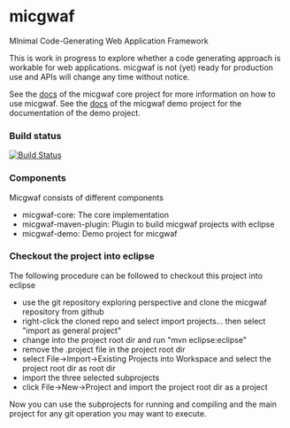micgwaf
=======

MInimal Code-Generating Web Application Framework

This is work in progress to explore whether a code generating approach is workable for web applications.
micgwaf is not (yet) ready for production use and APIs will change any time without notice.

See the [docs](micgwaf-core/src/docs/index.md) of the micgwaf core project for more information
on how to use micgwaf.
See the [docs](micgwaf-demo/src/docs/index.md) of the micgwaf demo project for the documentation of the
demo project.

### Build status

[![Build Status](https://buildhive.cloudbees.com/job/seerhein-lab/job/micgwaf/badge/icon)](https://buildhive.cloudbees.com/job/seerhein-lab/job/micgwaf/)

### Components

Micgwaf consists of different components

- micgwaf-core: The core implementation
- micgwaf-maven-plugin: Plugin to build micgwaf projects with eclipse
- micgwaf-demo: Demo project for micgwaf

### Checkout the project into eclipse

The following procedure can be followed to checkout this project into eclipse

- use the git repository exploring perspective and clone the micgwaf repository from github
- right-click the cloned repo and select import projects... then select "import as general project"
- change into the project root dir and run "mvn eclipse:eclipse"
- remove the .project file in the project root dir
- select File->Import->Existing Projects into Workspace and select the project root dir as root dir
- import the three selected subprojects
- click File->New->Project and import the project root dir as a project

Now you can use the subprojects for running and compiling and the main project 
for any git operation you may want to execute.